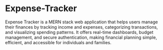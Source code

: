 # Expense-Tracker
Expense Tracker is a MERN stack web application that helps users manage their finances by tracking income and expenses, categorizing transactions, and visualizing spending patterns. It offers real-time dashboards, budget management, and secure authentication, making financial planning simple, efficient, and accessible for individuals and families.

